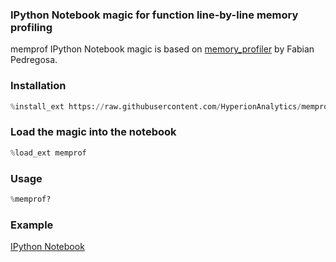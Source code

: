 ### IPython Notebook magic for function line-by-line memory profiling

memprof IPython Notebook magic is based on [memory_profiler](https://github.com/fabianp/memory_profiler) by Fabian Pedregosa.

### Installation

```python
%install_ext https://raw.githubusercontent.com/HyperionAnalytics/memprof_magic/master/memprof.py
```

### Load the magic into the notebook

```python
%load_ext memprof
```

### Usage

```python
%memprof?
```

### Example

[IPython Notebook](http://nbviewer.ipython.org/github/HyperionAnalytics/memprof_magic/blob/master/line_mem_prof_ipnb.ipynb)